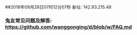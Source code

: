##2018年09月28日07时12分07秒 新址: 142.93.215.48
### 兔友常见问题及解答: https://github.com/wanggonging/d/blob/w/FAQ.md

